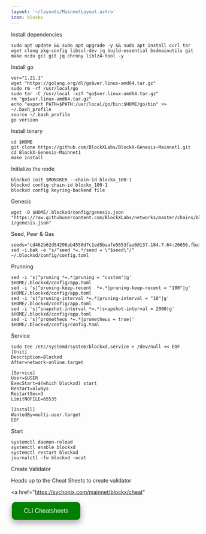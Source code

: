 ```yaml
---
layout: '~/layouts/MainnetLayout.astro'
icon: blockx
---
```


 Install dependencies 

```
sudo apt update && sudo apt upgrade -y && sudo apt install curl tar wget clang pkg-config libssl-dev jq build-essential bsdmainutils git make ncdu gcc git jq chrony liblz4-tool -y
```

 Install go
```
ver="1.21.1"
wget "https://golang.org/dl/go$ver.linux-amd64.tar.gz"
sudo rm -rf /usr/local/go
sudo tar -C /usr/local -xzf "go$ver.linux-amd64.tar.gz"
rm "go$ver.linux-amd64.tar.gz"
echo "export PATH=$PATH:/usr/local/go/bin:$HOME/go/bin" >> ~/.bash_profile
source ~/.bash_profile
go version
```

 Install binary

```
cd $HOME
git clone https://github.com/BlockXLabs/BlockX-Genesis-Mainnet1.git
cd BlockX-Genesis-Mainnet1
make install
```
 Initialize the node
```
blockxd init $MONIKER --chain-id blockx_100-1
blockxd config chain-id blockx_100-1
blockxd config keyring-backend file
```

 Genesis
```
wget -O $HOME/.blockxd/config/genesis.json "https://raw.githubusercontent.com/BlockXLabs/networks/master/chains/blockx_100-1/genesis.json"
```
Seed, Peer & Gas
```
seeds="cd462b62d54296ab4550d7c1ed5baafe5653faa6@137.184.7.64:26656,fbaf65d8f2732cb19269569763de4b75d84f5f52@147.182.238.235:26656,5f21477b66cce124fc61167713243d8de30a9572@137.184.38.212:26656,abddf4491980d5e6c31b44e3640610c77d475d89@146.190.153.165:26656"
sed -i.bak -e "s/^seed *=.*/seed = \"$seed\"/" ~/.blockxd/config/config.toml
```

 Prunning
```
sed -i 's|^pruning *=.*|pruning = "custom"|g' $HOME/.blockxd/config/app.toml
sed -i 's|^pruning-keep-recent  *=.*|pruning-keep-recent = "100"|g' $HOME/.blockxd/config/app.toml
sed -i 's|^pruning-interval *=.*|pruning-interval = "10"|g' $HOME/.blockxd/config/app.toml
sed -i 's|^snapshot-interval *=.*|snapshot-interval = 2000|g' $HOME/.blockxd/config/app.toml
sed -i 's|^prometheus *=.*|prometheus = true|' $HOME/.blockxd/config/config.toml
```

 Service
```
sudo tee /etc/systemd/system/blockxd.service > /dev/null << EOF
[Unit]
Description=Blockxd
After=network-online.target

[Service]
User=$USER
ExecStart=$(which blockxd) start 
Restart=always
RestartSec=3
LimitNOFILE=65535

[Install]
WantedBy=multi-user.target
EOF
```

 Start
```
systemctl daemon-reload
systemctl enable blockxd
systemctl restart blockxd
journalctl -fu blockxd -ocat
```

 Create Validator

Heads up to the Cheat Sheets to create validator

<a href="https://sychonix.com/mainnet/blockx/cheat" 
>
  <button style="background-color: green; border: none; color: white; padding: 15px 32px; text-align: center; text-decoration: none; display: inline-block; font-size: 16px; margin: 4px 2px; cursor: pointer; border-radius: 10px; box-shadow: 0 8px 16px 0 rgba(0,0,0,0.2), 0 6px 20px 0 rgba(0,0,0,0.19);" onmouseover="this.style.boxShadow='0 0 0 4px rgba(0,255,0,0.5)'" onmouseout="this.style.boxShadow='0 8px 16px 0 rgba(0,0,0,0.2), 0 6px 20px 0 rgba(0,0,0,0.19)'">CLI Cheatsheets</button>
</a>
